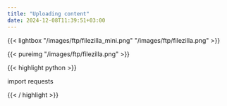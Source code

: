 ```yaml
---
title: "Uploading content"
date: 2024-12-08T11:39:51+03:00
---
```




{{< lightbox "/images/ftp/filezilla_mini.png" "/images/ftp/filezilla.png" >}}


{{< pureimg "/images/ftp/filezilla.png" >}}

{{< highlight python  >}}

import requests

{{< / highlight >}}
